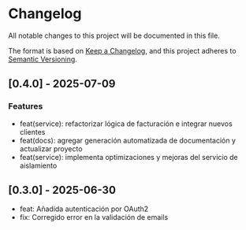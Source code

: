 # Changelog

All notable changes to this project will be documented in this file.

The format is based on [Keep a Changelog](https://keepachangelog.com/en/1.0.0/),
and this project adheres to [Semantic Versioning](https://semver.org/spec/v2.0.0.html).

## [0.4.0] - 2025-07-09

### Features
- feat(service): refactorizar lógica de facturación e integrar nuevos clientes
- feat(docs): agregar generación automatizada de documentación y actualizar proyecto
- feat(service): implementa optimizaciones y mejoras del servicio de aislamiento

## [0.3.0] - 2025-06-30
- feat: Añadida autenticación por OAuth2
- fix: Corregido error en la validación de emails
